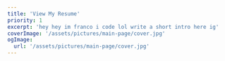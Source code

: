 ```yaml
---
title: 'View My Resume'
priority: 1
excerpt: 'hey hey im franco i code lol write a short intro here ig'
coverImage: '/assets/pictures/main-page/cover.jpg'
ogImage:
  url: '/assets/pictures/main-page/cover.jpg'
---
```

